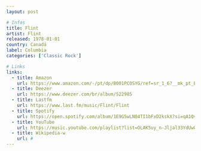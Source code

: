 ```yaml
---
layout: post

# Infos
title: Flint
artist: Flint
released: 1978-01-01
country: Canadá
label: Columbia
categories: ['Classic Rock']

# Links
links:
  - title: Amazon
    url: https://www.amazon.com/-/pt/dp/B001PCOSYG/ref=sr_1_6?__mk_pt_BR=%C3%85M%C3%85%C5%BD%C3%95%C3%91&dchild=1&keywords=flint&qid=1615432781&s=music&sr=1-6
  - title: Deezer
    url: https://www.deezer.com/br/album/522985
  - title: Lastfm
    url: https://www.last.fm/music/Flint/Flint
  - title: Spotify
    url: https://open.spotify.com/album/1E9G5wLN04TI1bFxD2kskX?si=qA1QvX6RQLK_CO_cpk9CNw
  - title: YouTube
    url: https://music.youtube.com/playlist?list=OLAK5uy_n-Jljal33YdUwQCXDFL1ygKYN4PhdCHmM
  - title: Wikipedia-w
    url: #
---
```

